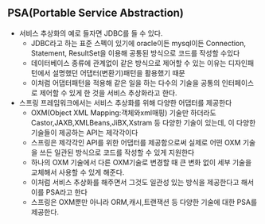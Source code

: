## PSA(Portable Service Abstraction)
- 서비스 추상화의 예로 들자면 JDBC를 들 수 있다.
  - JDBC라고 하는 표준 스펙이 있기에 oracle이든 mysql이든 Connection, Statement, ResultSet을 이용해 공통된 방식으로 코드를 작성할 수있다
  - 데이터베이스 종류에 관계없이 같은 방식으로 제어할 수 있는 이유는 디자인패턴에서 설명했던 어댑터(변환기)패턴을 활용했기 때문
  - 이처럼 어댑터패턴을 적용해 같은 일을 하는 다수의 기술을 공통의 인터페이스로 제어할 수 있게 한 것을 서비스 추상화라고 한다.
- 스프링 프레임워크에서는 서비스 추상화를 위해 다양한 어댑터를 제공한다
  - OXM(Object XML Mapping:객체와xml매핑) 기술만 하더라도 Castor,JAXB,XMLBeans,JiBX,Xstram 등 다양한 기술이 있는데, 이 다양한 기술들이 제공하는 API는 제각각이다
  - 스프링은 제각각인 API를 위한 어댑터를 제공함으로써 실제로 어떤 OXM 기술을 쓰든 일관된 방식으로 코드를 작성할 수 있게 지원한다
  - 하나의 OXM 기술에서 다른 OXM기술로 변경할 때 큰 변화 없이 세부 기술을 교체해서 사용할 수 있게 해준다.
  - 이처럼 서비스 추상화를 해주면서 그것도 일관성 있는 방식을 제공한다고 해서 이를 PSA라고 한다 
  - 스프링은 OXM뿐만 아니라 ORM,캐시,트랜잭션 등 다양한 기술에 대한 PSA를 제공한다.